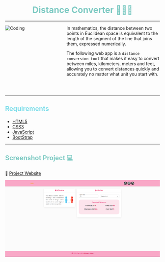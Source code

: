 # <h1 align="center" style="color: #80cbc4;"> Distance Converter 👨🏻‍💻 </h1> <hr>  

<img align="left" alt="Coding" width="200" height="200" src="https://www.anima2s.org/Gifts/Acelerar-Desacelerar.gif">

In mathematics, the distance between two points in Euclidean space is equivalent to the length of the segment of the line that joins them, expressed numerically.


The following web app is a ` distance conversion tool ` that makes it easy to convert between miles, kilometers, meters and feet, allowing you to convert distances quickly and accurately no matter what unit you start with.<br>

<br> <br> 

<hr> 

## <p align="left" style="color: #80deea;"> Requirements </p>

- [HTML5](https://developer.mozilla.org/es/docs/Web/HTML) 
- [CSS3](https://developer.mozilla.org/es/docs/Web/CSS)
- [JavaScript](https://developer.mozilla.org/es/docs/Web/JavaScript)
- [BootStrap](https://mdbootstrap.com/)

<hr>

## <p align="left" style="color: #80cbc4;"> Screenshot Project 💻 </p>

🔶 [Project Website](https://alejandro-190107.github.io/Distance-Converter/)

![Screenshot](assets/img/Screenshot.png)